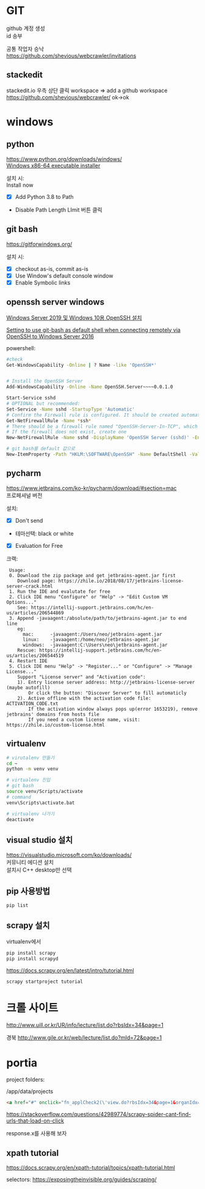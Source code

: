 
# GIT

github 계정 생성  
id 송부 

공통 작업자 승낙  
https://github.com/shevious/webcrawler/invitations  

## stackedit

stackedit.io
우측 상단 클릭
workspace => add a github workspace
https://github.com/shevious/webcrawler/
ok->ok


# windows

## python

https://www.python.org/downloads/windows/  
[Windows x86-64 executable installer](https://www.python.org/ftp/python/3.8.0/python-3.8.0-amd64.exe)  

설치 시:  
Install now  
 - [x] Add Python 3.8 to Path
 - Disable Path Length LImit 버튼 클릭

## git bash

https://gitforwindows.org/  

설치 시:
 - [x] checkout as-is, commit as-is
 - [x] Use Window's default console window
 - [x] Enable Symbolic links

## openssh server windows

[Windows Server 2019 및 Windows 10용 OpenSSH 설치](https://docs.microsoft.com/ko-kr/windows-server/administration/openssh/openssh_install_firstuse)  

[Setting to use git-bash as default shell when connecting remotely via OpenSSH to Windows Server 2016](https://superuser.com/questions/1332346/setting-to-use-git-bash-as-default-shell-when-connecting-remotely-via-openssh-to)  

powershell:

```bash
#check
Get-WindowsCapability -Online | ? Name -like 'OpenSSH*'


# Install the OpenSSH Server
Add-WindowsCapability -Online -Name OpenSSH.Server~~~~0.0.1.0

Start-Service sshd
# OPTIONAL but recommended:
Set-Service -Name sshd -StartupType 'Automatic'
# Confirm the Firewall rule is configured. It should be created automatically by setup. 
Get-NetFirewallRule -Name *ssh*
# There should be a firewall rule named "OpenSSH-Server-In-TCP", which should be enabled
# If the firewall does not exist, create one
New-NetFirewallRule -Name sshd -DisplayName 'OpenSSH Server (sshd)' -Enabled True -Direction Inbound -Protocol TCP -Action Allow -LocalPort 22

# git bash를 default 값으로
New-ItemProperty -Path "HKLM:\SOFTWARE\OpenSSH" -Name DefaultShell -Value "C:\Program Files\Git\bin\bash.exe" -PropertyType String -Force
```

## pycharm

https://www.jetbrains.com/ko-kr/pycharm/download/#section=mac  
프로페셔널 버전

설치:  

 - [x] Don't send
 - 테마선택: black or white
 - [x] Evaluation for Free

크랙:  
```
 Usage:
 0. Download the zip package and get jetbrains-agent.jar first
    Download page: https://zhile.io/2018/08/17/jetbrains-license-server-crack.html
 1. Run the IDE and evalutate for free
 2. Click IDE menu "Configure" or "Help" -> "Edit Custom VM Options..."
    See: https://intellij-support.jetbrains.com/hc/en-us/articles/206544869
 3. Append -javaagent:/absolute/path/to/jetbrains-agent.jar to end line
    eg:
      mac:      -javaagent:/Users/neo/jetbrains-agent.jar
      linux:    -javaagent:/home/neo/jetbrains-agent.jar
      windows:  -javaagent:C:\Users\neo\jetbrains-agent.jar
    Rescue: https://intellij-support.jetbrains.com/hc/en-us/articles/206544519
 4. Restart IDE
 5. Click IDE menu "Help" -> "Register..." or "Configure" -> "Manage License..."
    Support "License server" and "Activation code":
    1). Entry license server address: http://jetbrains-license-server (maybe autofill)
        Or click the button: "Discover Server" to fill automaticly
    2). Active offline with the activation code file: ACTIVATION_CODE.txt
        If the activation window always pops up(error 1653219), remove jetbrains' domains from hosts file
        If you need a custom license name, visit: https://zhile.io/custom-license.html
```

## virtualenv

```bash
# virutalenv 만들기
cd ~
python -m venv venv

# virtualenv 진입
# git bash
source venv/Scripts/activate
# command
venv\Scripts\activate.bat

# virtualenv 나가기
deactivate
```

## visual studio 설치

https://visualstudio.microsoft.com/ko/downloads/  
커뮤니티 에디션 설치  
설치시 C++ desktop만 선택  

## pip 사용방법

```
pip list
```

## scrapy 설치

virtualenv에서  
```bash
pip install scrapy
pip install scrapyd
```

https://docs.scrapy.org/en/latest/intro/tutorial.html  

```bash
scrapy startproject tutorial
```

# 크롤 사이트

http://www.uill.or.kr/UR/info/lecture/list.do?rbsIdx=34&page=1  

경북
http://www.gile.or.kr/web/lecture/list.do?mId=72&page=1

# portia

project folders:

/app/data/projects

```html
<a href="#" onclick="fn_applCheck2(\'view.do?rbsIdx=34&page=1&organIdx=3175&idx=EX18645\');return false;" onkeypress="this.onclick;" style="color:#ff8c23;">(\xec\xa3\xbc\xea\xb0\x84)\xeb\xb0\x94\xeb\x94\x94\xeb\x9d\xbc\xec\x9d\xb8 \xec\x9a\x94\xea\xb0\x80&\xed\x95\x84\xeb\x9d\xbc\xed\x85\x8c\xec\x8a\xa4</a>
```

https://stackoverflow.com/questions/42989774/scrapy-spider-cant-find-urls-that-load-on-click  

response.x를 사용해 보자

## xpath tutorial

https://docs.scrapy.org/en/xpath-tutorial/topics/xpath-tutorial.html  

selectors: 
https://exposingtheinvisible.org/guides/scraping/  

<!--stackedit_data:
eyJoaXN0b3J5IjpbLTE5MTUxNDk5MTUsMTUxMTQ0OTkxMSwxND
k1NDkzOTg1LC0xOTI0NDQxMDIsMTI4MzY1NDY5NywtMTIzMDgy
MjcyOCw3NjA5NDI5ODIsLTYzODI3ODEyNSwtMTUyNzM1NDY4NC
wtMTIzNDA4MTU4OSwxOTg5ODkzNTk3LDExMDQzMTE0OTQsMjEy
Mjc3OTg1OSwtMjA1ODg4NTExNywxOTE3MjAzMzI0LC04NTUyNz
EzNDldfQ==
-->